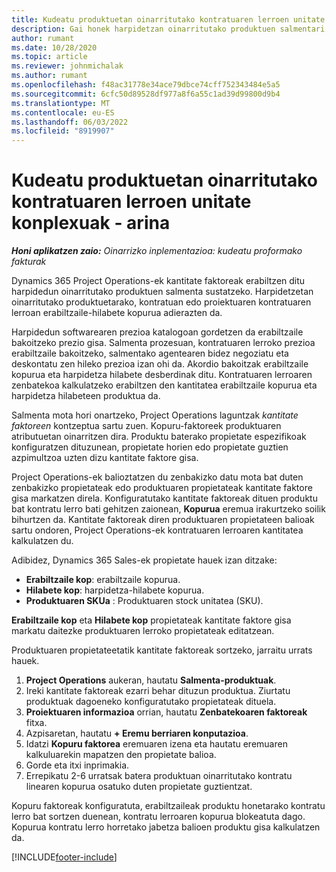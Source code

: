 ```yaml
---
title: Kudeatu produktuetan oinarritutako kontratuaren lerroen unitate konplexuak - arina
description: Gai honek harpidetzan oinarritutako produktuen salmentari laguntzeko informazioa eskaintzen du.
author: rumant
ms.date: 10/28/2020
ms.topic: article
ms.reviewer: johnmichalak
ms.author: rumant
ms.openlocfilehash: f48ac31778e34ace79dbce74cff752343484e5a5
ms.sourcegitcommit: 6cfc50d89528df977a8f6a55c1ad39d99800d9b4
ms.translationtype: MT
ms.contentlocale: eu-ES
ms.lasthandoff: 06/03/2022
ms.locfileid: "8919907"
---
```

# <a name="manage-complex-units-for-product-based-contract-lines---lite"></a>Kudeatu produktuetan oinarritutako kontratuaren lerroen unitate konplexuak - arina

_**Honi aplikatzen zaio:** Oinarrizko inplementazioa: kudeatu proformako fakturak_

Dynamics 365 Project Operations-ek kantitate faktoreak erabiltzen ditu harpidedun oinarritutako produktuen salmenta sustatzeko. Harpidetzetan oinarritutako produktuetarako, kontratuan edo proiektuaren kontratuaren lerroan erabiltzaile-hilabete kopurua adierazten da.

Harpidedun softwarearen prezioa katalogoan gordetzen da erabiltzaile bakoitzeko prezio gisa. Salmenta prozesuan, kontratuaren lerroko prezioa erabiltzaile bakoitzeko, salmentako agentearen bidez negoziatu eta deskontatu zen hileko prezioa izan ohi da. Akordio bakoitzak erabiltzaile kopurua eta harpidetza hilabete desberdinak ditu. Kontratuaren lerroaren zenbatekoa kalkulatzeko erabiltzen den kantitatea erabiltzaile kopurua eta harpidetza hilabeteen produktua da.

Salmenta mota hori onartzeko, Project Operations laguntzak *kantitate faktoreen* kontzeptua sartu zuen. Kopuru-faktoreek produktuaren atributuetan oinarritzen dira. Produktu baterako propietate espezifikoak konfiguratzen dituzunean, propietate horien edo propietate guztien azpimultzoa uzten dizu kantitate faktore gisa.

Project Operations-ek balioztatzen du zenbakizko datu mota bat duten zenbakizko propietateak edo produktuaren propietateak kantitate faktore gisa markatzen direla. Konfiguratutako kantitate faktoreak dituen produktu bat kontratu lerro bati gehitzen zaionean, **Kopurua** eremua irakurtzeko soilik bihurtzen da. Kantitate faktoreak diren produktuaren propietateen balioak sartu ondoren, Project Operations-ek kontratuaren lerroaren kantitatea kalkulatzen du.

Adibidez, Dynamics 365 Sales-ek propietate hauek izan ditzake:

- **Erabiltzaile kop**: erabiltzaile kopurua.
- **Hilabete kop**: harpidetza-hilabete kopurua.
- **Produktuaren SKUa** : Produktuaren stock unitatea (SKU).

**Erabiltzaile kop** eta **Hilabete kop** propietateak kantitate faktore gisa markatu daitezke produktuaren lerroko propietateak editatzean.

Produktuaren propietateetatik kantitate faktoreak sortzeko, jarraitu urrats hauek.

1. **Project Operations** aukeran, hautatu **Salmenta-produktuak**.
2. Ireki kantitate faktoreak ezarri behar dituzun produktua. Ziurtatu produktuak dagoeneko konfiguratutako propietateak dituela.
3. **Proiektuaren informazioa** orrian, hautatu **Zenbatekoaren faktoreak** fitxa.
4. Azpisaretan, hautatu **+ Eremu berriaren konputazioa**.
5. Idatzi **Kopuru faktorea** eremuaren izena eta hautatu eremuaren kalkuluarekin mapatzen den propietate balioa.
6. Gorde eta itxi inprimakia.
7. Errepikatu 2-6 urratsak batera produktuan oinarritutako kontratu linearen kopurua osatuko duten propietate guztientzat.

Kopuru faktoreak konfiguratuta, erabiltzaileak produktu honetarako kontratu lerro bat sortzen duenean, kontratu lerroaren kopurua blokeatuta dago. Kopurua kontratu lerro horretako jabetza balioen produktu gisa kalkulatzen da.


[!INCLUDE[footer-include](../../includes/footer-banner.md)]